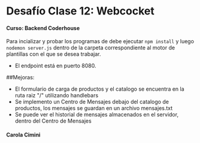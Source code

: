# Desafío Clase 12: Webcocket
#### Curso: Backend Coderhouse

Para incializar y probar los programas de debe ejecutar ```npm install```
y luego ```nodemon server.js``` dentro de la carpeta correspondiente al 
motor de plantillas con el que se desea trabajar.

- El endpoint está en puerto 8080.

##Mejoras:
- El formulario de carga de productos y el catalogo se encuentra en la ruta raiz "/" utilizando handlebars
- Se implemento un Centro de Mensajes debajo del catalogo de productos, los mensajes se guardan en un archivo mensajes.txt
- Se puede ver el historial de mensajes almacenados en el servidor, dentro del Centro de Mensajes

#### Carola Cimini
